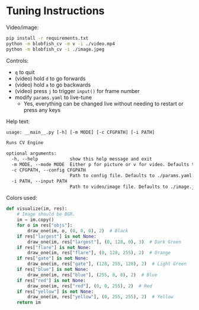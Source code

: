 # Tuning Instructions

Video/image:

```sh
pip install -r requirements.txt
python -m blobfish_cv -m v -i ./video.mp4
python -m blobfish_cv -i ./image.jpeg
```

Controls:

- `q` to quit
- (video) hold `d` to go forwards
- (video) hold `a` to go backwards
- (video) press `j` to trigger `input()` for frame number
- modify `params.yaml` to live-tune
  - Yes, everything can be changed live without needing to restart or press any keys

Help text:

```txt
usage: __main__.py [-h] [-m MODE] [-c CFGPATH] [-i PATH]

Runs CV Engine

optional arguments:
  -h, --help            show this help message and exit
  -m MODE, --mode MODE  Either p for picture or v for video. Defaults to p.
  -c CFGPATH, --config CFGPATH
                        Path to config file. Defaults to ./params.yaml.
  -i PATH, --input PATH
                        Path to video/image file. Defaults to ./image.jpeg.
```

Colors used:

```py
def visualize(im, res):
    # Image should be BGR.
    im = im.copy()
    for o in res["objs"]:
        draw_one(im, o, (0, 0, 0), 2)  # Black
    if res["largest"] is not None:
        draw_one(im, res["largest"], (0, 128, 0), 3)  # Dark Green
    if res["flare"] is not None:
        draw_one(im, res["flare"], (0, 128, 255), 2)  # Orange
    if res["gate"] is not None:
        draw_one(im, res["gate"], (128, 255, 128), 2)  # Light Green
    if res["blue"] is not None:
        draw_one(im, res["blue"], (255, 0, 0), 2)  # Blue
    if res["red"] is not None:
        draw_one(im, res["red"], (0, 0, 255), 2)  # Red
    if res["yellow"] is not None:
        draw_one(im, res["yellow"], (0, 255, 255), 2)  # Yellow
    return im
```
